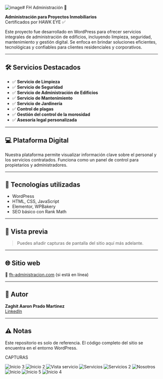 ![image](https://github.com/user-attachments/assets/c486b32d-ad55-4eea-8763-eabc99e6a2ad)# FH Administración 🏢

**Administración para Proyectos Inmobiliarios**  
Certificados por HAWK EYE ✅

Este proyecto fue desarrollado en WordPress para ofrecer servicios integrales de administración de edificios, incluyendo limpieza, seguridad, mantenimiento y gestión digital. Se enfoca en brindar soluciones eficientes, tecnológicas y confiables para clientes residenciales y corporativos.

---

## 🛠️ Servicios Destacados

- ✅ **Servicio de Limpieza**
- ✅ **Servicio de Seguridad**
- ✅ **Servicio de Administración de Edificios**
- ✅ **Servicio de Mantenimiento**
- ✅ **Servicio de Jardinería**
- ✅ **Control de plagas**
- ✅ **Gestión del control de la morosidad**
- ✅ **Asesoría legal personalizada**

---

## 💻 Plataforma Digital

Nuestra plataforma permite visualizar información clave sobre el personal y los servicios contratados. Funciona como un panel de control para propietarios y administradores.

---

## 🚀 Tecnologías utilizadas

- WordPress
- HTML, CSS, JavaScript
- Elementor, WPBakery
- SEO básico con Rank Math

---

## 📸 Vista previa

> Puedes añadir capturas de pantalla del sitio aquí más adelante.

---

## 🌐 Sitio web

🔗 [fh-administracion.com](https://fh-administracion.com) (si está en línea)

---

## 👤 Autor

**Zaghit Aaron Prado Martinez**  
[LinkedIn](https://www.linkedin.com/in/zaghit-aaron-prado)

---

## ⚠️ Notas

Este repositorio es solo de referencia. El código completo del sitio se encuentra en el entorno WordPress.

CAPTURAS

![Inicio 3](https://github.com/user-attachments/assets/3df96f98-56ca-41ef-b2c9-d12eb94cbece)
![Inicio 2](https://github.com/user-attachments/assets/d9b831da-8531-4ae1-ab04-e85ec7bbe638)
![Vista servicio](https://github.com/user-attachments/assets/0a8f46b5-d16e-4204-a9e2-5740b554a276)
![Servicios](https://github.com/user-attachments/assets/e3c454a3-c8fe-4dcd-affe-5638bdaf1dd6)
![Servicios 2](https://github.com/user-attachments/assets/a4b1934d-abae-455c-a5da-39ca1db788f4)
![Nosotros](https://github.com/user-attachments/assets/a0f5b8e6-36ae-4a57-ad98-6978489008c2)
![Inicio](https://github.com/user-attachments/assets/945b0ec9-2cd6-4d9c-af9f-cdd891d5fab6)
![Inicio 5](https://github.com/user-attachments/assets/60d46992-0972-41ae-9fb7-4e0c3889ba03)
![Inicio 4](https://github.com/user-attachments/assets/a2bf25c2-a39e-460b-9a6f-c56d524b6a7c)
